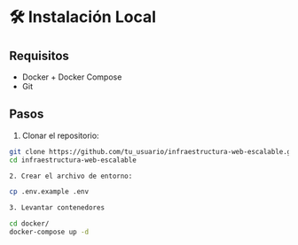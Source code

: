 # 🛠️ Instalación Local

## Requisitos

- Docker + Docker Compose
- Git

## Pasos

1. Clonar el repositorio:

```bash
git clone https://github.com/tu_usuario/infraestructura-web-escalable.git
cd infraestructura-web-escalable

2. Crear el archivo de entorno:

cp .env.example .env

3. Levantar contenedores

cd docker/
docker-compose up -d
